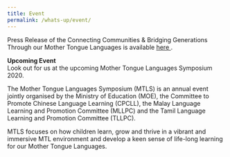 ```yaml
---
title: Event
permalink: /whats-up/event/
---
```


<html>
<body>
  <p>Press Release of the 
Connecting Communities & Bridging Generations Through our Mother Tongue Languages is available <a href="https://www.moe.gov.sg/news/press-releases/connecting-communities-and-bridging-generations-through-our-mother-tongue-languages" target="_blank">here </a>.
</p>
  
  <p><strong>Upcoming Event<br/></strong>
  Look out for us at the upcoming Mother Tongue Languages Symposium 2020.</p>
  <p>The Mother Tongue Languages Symposium (MTLS) is an annual event jointly organised by the Ministry of Education (MOE), the Committee to Promote Chinese Language Learning (CPCLL), the Malay Language Learning and Promotion Committee (MLLPC) and the Tamil Language Learning and Promotion Committee (TLLPC).
</p>
  <p>MTLS focuses on how children learn, grow and thrive in a vibrant and immersive MTL environment and develop a keen sense of life-long learning for our Mother Tongue Languages.</p>
</body>
</html>
